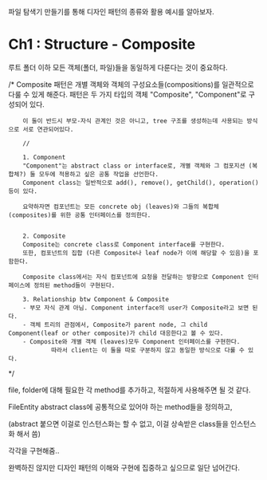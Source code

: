파일 탐색기 만들기를 통해 디자인 패턴의 종류와 활용 예시를 알아보자.

# Ch1 : Structure - Composite

루트 폴더 이하 모든 객체(폴더, 파일)들을 동일하게 다룬다는 것이 중요하다.

/*
        Composite 패턴은 개별 객체와 객체의 구성요소들(compositions)를 일관적으로 다룰 수 있게 해준다.
        패턴은 두 가지 타입의 객체 "Composite", "Component"로  구성되어 있다.
        
        이 둘이 반드시 부모-자식 관계인 것은 아니고, tree 구조를 생성하는데 사용되는 방식으로 서로 연관되어있다.
        
        //
        
        1. Component
        "Component"는 abstract class or interface로, 개별 객체와 그 컴포지션 (복합체?) 둘 모두에 적용하고 싶은 공통 작업을 선언한다.
        Component class는 일반적으로 add(), remove(), getChild(), operation() 등이 있다.
        
        요약하자면 컴포넌트는 모든 concrete obj (leaves)와 그들의 복합체 (composites)를 위한 공통 인터페이스를 정의한다.
        
        
        2. Composite
        Composite는 concrete class로 Component interface를 구현한다.
        또한, 컴포넌트의 집합 (다른 Composite나 leaf node가 이에 해당할 수 있음)을 포함한다.
        
        Composite class에서는 자식 컴포넌트에 요청을 전달하는 방향으로 Component 인터페이스에 정의된 method들이 구현된다.
        
        3. Relationship btw Component & Composite
        - 부모 자식 관계 아님. Component interface의 user가 Composite라고 보면 된다.
        - 객체 트리의 관점에서, Composite가 parent node, 그 child Component(leaf or other composite)가 child 대응한다고 볼 수 있다.
        - Composite와 개별 객체 (leaves)모두 Component 인터페이스를 구현한다. 
                따라서 client는 이 둘을 따로 구분하지 않고 동일한 방식으로 다룰 수 있다.
        
*/

file, folder에 대해 필요한 각 method를 추가하고, 적절하게 사용해주면 될 것 같다.

FileEntity abstract class에 공통적으로 있어야 하는 method들을 정의하고, 

(abstract 붙으면 이걸로 인스턴스화는 할 수 없고, 이걸 상속받은 class들을 인스턴스화 해서 씀)

각각을 구현해줌..

완벽하진 않지만 디자인 패턴의 이해와 구현에 집중하고 싶으므로 일단 넘어간다.